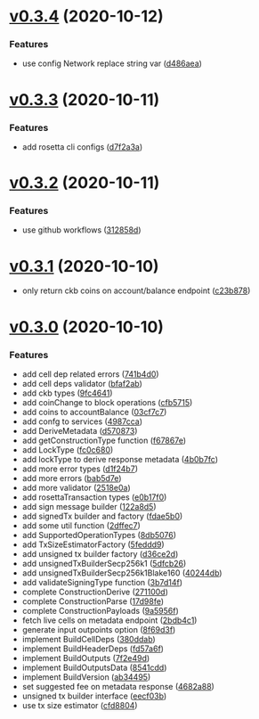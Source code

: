 # [v0.3.4](https://github.com/nervosnetwork/ckb-rosetta-sdk/compare/v0.3.3...v0.3.4) (2020-10-12)


### Features

* use config Network replace string var ([d486aea](https://github.com/nervosnetwork/ckb-rosetta-sdk/commit/d486aea))



# [v0.3.3](https://github.com/nervosnetwork/ckb-rosetta-sdk/compare/v0.3.2...v0.3.3) (2020-10-11)


### Features

* add rosetta cli configs ([d7f2a3a](https://github.com/nervosnetwork/ckb-rosetta-sdk/commit/d7f2a3a))



# [v0.3.2](https://github.com/nervosnetwork/ckb-rosetta-sdk/compare/v0.3.0...v0.3.2) (2020-10-11)


### Features

* use github workflows ([312858d](https://github.com/nervosnetwork/ckb-rosetta-sdk/commit/312858d))



# [v0.3.1](https://github.com/nervosnetwork/ckb-rosetta-sdk/compare/v0.3.0...v0.3.1) (2020-10-10)

* only return ckb coins on account/balance endpoint ([c23b878](https://github.com/nervosnetwork/ckb-rosetta-sdk/commit/c23b878))

# [v0.3.0](https://github.com/nervosnetwork/ckb-rosetta-sdk/compare/v0.2.0...v.3.0) (2020-10-10)


### Features

* add cell dep related errors ([741b4d0](https://github.com/nervosnetwork/ckb-rosetta-sdk/commit/741b4d0))
* add cell deps validator ([bfaf2ab](https://github.com/nervosnetwork/ckb-rosetta-sdk/commit/bfaf2ab))
* add ckb types ([9fc4641](https://github.com/nervosnetwork/ckb-rosetta-sdk/commit/9fc4641))
* add coinChange to block operations ([cfb5715](https://github.com/nervosnetwork/ckb-rosetta-sdk/commit/cfb5715))
* add coins to accountBalance ([03cf7c7](https://github.com/nervosnetwork/ckb-rosetta-sdk/commit/03cf7c7))
* add confg to services ([4987cca](https://github.com/nervosnetwork/ckb-rosetta-sdk/commit/4987cca))
* add DeriveMetadata ([d570873](https://github.com/nervosnetwork/ckb-rosetta-sdk/commit/d570873))
* add getConstructionType function ([f67867e](https://github.com/nervosnetwork/ckb-rosetta-sdk/commit/f67867e))
* add LockType ([fc0c680](https://github.com/nervosnetwork/ckb-rosetta-sdk/commit/fc0c680))
* add lockType to derive response metadata ([4b0b7fc](https://github.com/nervosnetwork/ckb-rosetta-sdk/commit/4b0b7fc))
* add more error types ([d1f24b7](https://github.com/nervosnetwork/ckb-rosetta-sdk/commit/d1f24b7))
* add more errors ([bab5d7e](https://github.com/nervosnetwork/ckb-rosetta-sdk/commit/bab5d7e))
* add more validator ([2518e0a](https://github.com/nervosnetwork/ckb-rosetta-sdk/commit/2518e0a))
* add rosettaTransaction types ([e0b17f0](https://github.com/nervosnetwork/ckb-rosetta-sdk/commit/e0b17f0))
* add sign message builder ([122a8d5](https://github.com/nervosnetwork/ckb-rosetta-sdk/commit/122a8d5))
* add signedTx builder and factory ([fdae5b0](https://github.com/nervosnetwork/ckb-rosetta-sdk/commit/fdae5b0))
* add some util function ([2dffec7](https://github.com/nervosnetwork/ckb-rosetta-sdk/commit/2dffec7))
* add SupportedOperationTypes ([8db5076](https://github.com/nervosnetwork/ckb-rosetta-sdk/commit/8db5076))
* add TxSizeEstimatorFactory ([5feddd9](https://github.com/nervosnetwork/ckb-rosetta-sdk/commit/5feddd9))
* add unsigned tx builder factory ([d36ce2d](https://github.com/nervosnetwork/ckb-rosetta-sdk/commit/d36ce2d))
* add unsignedTxBuilderSecp256k1 ([5dfcb26](https://github.com/nervosnetwork/ckb-rosetta-sdk/commit/5dfcb26))
* add unsignedTxBuilderSecp256k1Blake160 ([40244db](https://github.com/nervosnetwork/ckb-rosetta-sdk/commit/40244db))
* add validateSigningType function ([3b7d14f](https://github.com/nervosnetwork/ckb-rosetta-sdk/commit/3b7d14f))
* complete ConstructionDerive ([271100d](https://github.com/nervosnetwork/ckb-rosetta-sdk/commit/271100d))
* complete ConstructionParse ([17d98fe](https://github.com/nervosnetwork/ckb-rosetta-sdk/commit/17d98fe))
* complete ConstructionPayloads ([9a5956f](https://github.com/nervosnetwork/ckb-rosetta-sdk/commit/9a5956f))
* fetch live cells on metadata endpoint ([2bdb4c1](https://github.com/nervosnetwork/ckb-rosetta-sdk/commit/2bdb4c1))
* generate input outpoints option ([8f69d3f](https://github.com/nervosnetwork/ckb-rosetta-sdk/commit/8f69d3f))
* implement BuildCellDeps ([380ddab](https://github.com/nervosnetwork/ckb-rosetta-sdk/commit/380ddab))
* implement BuildHeaderDeps ([fd57a6f](https://github.com/nervosnetwork/ckb-rosetta-sdk/commit/fd57a6f))
* implement BuildOutputs ([7f2e49d](https://github.com/nervosnetwork/ckb-rosetta-sdk/commit/7f2e49d))
* implement BuildOutputsData ([8541cdd](https://github.com/nervosnetwork/ckb-rosetta-sdk/commit/8541cdd))
* implement BuildVersion ([ab34495](https://github.com/nervosnetwork/ckb-rosetta-sdk/commit/ab34495))
* set suggested fee on metadata response ([4682a88](https://github.com/nervosnetwork/ckb-rosetta-sdk/commit/4682a88))
* unsigned tx builder interface ([eecf03b](https://github.com/nervosnetwork/ckb-rosetta-sdk/commit/eecf03b))
* use tx size estimator ([cfd8804](https://github.com/nervosnetwork/ckb-rosetta-sdk/commit/cfd8804))



